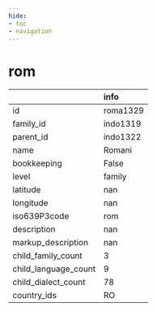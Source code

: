 ```yaml
---
hide:
- toc
- navigation
---
```

# rom
|                      | info     |
|:---------------------|:---------|
| id                   | roma1329 |
| family_id            | indo1319 |
| parent_id            | indo1322 |
| name                 | Romani   |
| bookkeeping          | False    |
| level                | family   |
| latitude             | nan      |
| longitude            | nan      |
| iso639P3code         | rom      |
| description          | nan      |
| markup_description   | nan      |
| child_family_count   | 3        |
| child_language_count | 9        |
| child_dialect_count  | 78       |
| country_ids          | RO       |